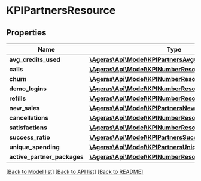 # KPIPartnersResource

## Properties
Name | Type | Description | Notes
------------ | ------------- | ------------- | -------------
**avg_credits_used** | [**\Ageras\Api\Model\KPIPartnersAvgCreditsUsedResource**](KPIPartnersAvgCreditsUsedResource.md) |  | [optional] 
**calls** | [**\Ageras\Api\Model\KPINumberResource**](KPINumberResource.md) |  | [optional] 
**churn** | [**\Ageras\Api\Model\KPINumberResource**](KPINumberResource.md) |  | [optional] 
**demo_logins** | [**\Ageras\Api\Model\KPINumberResource**](KPINumberResource.md) |  | [optional] 
**refills** | [**\Ageras\Api\Model\KPINumberResource**](KPINumberResource.md) |  | [optional] 
**new_sales** | [**\Ageras\Api\Model\KPIPartnersNewSalesResource**](KPIPartnersNewSalesResource.md) |  | [optional] 
**cancellations** | [**\Ageras\Api\Model\KPINumberResource**](KPINumberResource.md) |  | [optional] 
**satisfactions** | [**\Ageras\Api\Model\KPINumberResource**](KPINumberResource.md) |  | [optional] 
**success_ratio** | [**\Ageras\Api\Model\KPIPartnersSuccessRatioResource**](KPIPartnersSuccessRatioResource.md) |  | [optional] 
**unique_spending** | [**\Ageras\Api\Model\KPIPartnersUniqueSpendingResource**](KPIPartnersUniqueSpendingResource.md) |  | [optional] 
**active_partner_packages** | [**\Ageras\Api\Model\KPINumberResource**](KPINumberResource.md) |  | [optional] 

[[Back to Model list]](../README.md#documentation-for-models) [[Back to API list]](../README.md#documentation-for-api-endpoints) [[Back to README]](../README.md)


